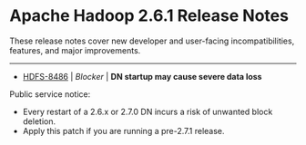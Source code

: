 
<!---
# Licensed to the Apache Software Foundation (ASF) under one
# or more contributor license agreements.  See the NOTICE file
# distributed with this work for additional information
# regarding copyright ownership.  The ASF licenses this file
# to you under the Apache License, Version 2.0 (the
# "License"); you may not use this file except in compliance
# with the License.  You may obtain a copy of the License at
#
#     http://www.apache.org/licenses/LICENSE-2.0
#
# Unless required by applicable law or agreed to in writing, software
# distributed under the License is distributed on an "AS IS" BASIS,
# WITHOUT WARRANTIES OR CONDITIONS OF ANY KIND, either express or implied.
# See the License for the specific language governing permissions and
# limitations under the License.
-->
# Apache Hadoop  2.6.1 Release Notes

These release notes cover new developer and user-facing incompatibilities, features, and major improvements.


---

* [HDFS-8486](https://issues.apache.org/jira/browse/HDFS-8486) | *Blocker* | **DN startup may cause severe data loss**

Public service notice:
- Every restart of a 2.6.x or 2.7.0 DN incurs a risk of unwanted block deletion.
- Apply this patch if you are running a pre-2.7.1 release.



